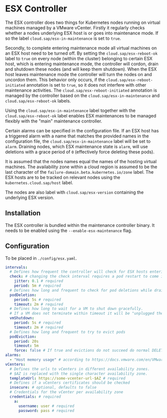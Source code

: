<!--
SPDX-FileCopyrightText: 2025 SAP SE or an SAP affiliate company

SPDX-License-Identifier: Apache-2.0
-->

# ESX Controller
The ESX controller does two things for Kubernetes nodes running on virtual machines managed by a VMware vCenter.
Firstly it regularly checks whether a nodes underlying ESX host is or goes into maintenance mode.
If so the label `cloud.sap/esx-in-maintenance` is set to `true`.

Secondly, to complete entering maintenance mode all virtual machines on an ESX host need to be turned off.
By setting the `cloud.sap/esx-reboot-ok` label to `true` on every node (within the cluster) belonging to certain ESX host, which is entering maintenance mode, the controller will cordon, drain and shutdown these nodes (and will keep them shutdown).
When the ESX host leaves maintenance mode the controller will turn the nodes on and uncordon them.
This behavior only occurs, if the `cloud.sap/esx-reboot-initiated` annotation is set to `true`, so it does not interfere with other maintenance activities.
The `cloud.sap/esx-reboot-initiated` annotation is managed by the controller based on the `cloud.sap/esx-in-maintenance` and `cloud.sap/esx-reboot-ok` labels.

Using the `cloud.sap/esx-in-maintenance` label together with the `cloud.sap/esx-reboot-ok` label enables ESX maintenances to be managed flexibly with the "main" maintenance controller.

Certain alarms can be specified in the configuration file.
If an ESX host has a triggered alarm with a name that matches the provided names in the configuration file, the `cloud.sap/esx-in-maintenance` label will be set to `alarm`.
Draining nodes, which ESX maintenance state is `alarm`, will use deletions with a grace period of `0` (effectively force deleting these pods).

It is assumed that the nodes names equal the names of the hosting virtual machines.
The availability zone within a cloud region is assumed to be the last character of the `failure-domain.beta.kubernetes.io/zone` label.
The ESX hosts are to be tracked on relevant nodes using the `kubernetes.cloud.sap/host` label.

The nodes are also label with `cloud.sap/esx-version` containing the underlying ESX version.

## Installation
The ESX controller is bundled within the maintenance controller binary. It needs to be enabled using the `--enable-esx-maintenance` flag.

## Configuration
To be placed in `./config/esx.yaml`.
```yaml
intervals:
  # Defines how frequent the controller will check for ESX hosts entering maintenance mode
  check: # changing the check interval requires a pod restart to come into effect
    jitter: 0.1 # required
    period: 5m # required
  # Defines how long and frequent to check for pod deletions while draining
  podDeletion:
    period: 5s # required
    timeout: 2m # required
  # Defines how long to wait for a VM to shut down gracefully.
  # If a VM does not terminate within timeout it will be "unplugged the hard way"
  vmShutdown:
    period: 5s # required
    timeout: 2m # required
  # Defines how long and frequent to try to evict pods
  podEviction:
    period: 20s
    timeout: 5m
    force: false # If true and evictions do not succeed do normal DELETE calls
alarms:
  - "Host memory usage" # according to https://docs.vmware.com/en/VMware-vSphere/7.0/com.vmware.vsphere.monitoring.doc/GUID-82933270-1D72-4CF3-A1AF-E5A1343F62DE.html
vCenters:
  # Defines the urls to vCenters in different availability zones.
  # $AZ is replaced with the single character availability zone.
  templateUrl: https://some-vcenter-url-$AZ # required
  # Defines if a vCenters certificates should be checked
  insecure: # optional, defaults to false
  # Credentials for the vCenter per availability zone
  credentials: # required
    a:
      username: user # required
      password: pass # required
```
